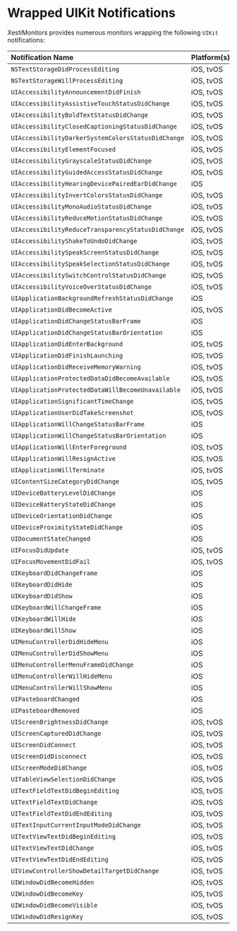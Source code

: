 # Wrapped UIKit Notifications

XestiMonitors provides numerous monitors wrapping the following `UIKit`
notifications:

Notification Name                                  | Platform(s) | Monitor
:------------------------------------------------- |:----------- |:-------
`NSTextStorageDidProcessEditing`                   | iOS, tvOS   | TextStoreMonitor (_see_ [#43](https://github.com/eBardX/XestiMonitors/issues/43))
`NSTextStorageWillProcessEditing`                  | iOS, tvOS   | TextStoreMonitor (_see_ [#43](https://github.com/eBardX/XestiMonitors/issues/43))
`UIAccessibilityAnnouncementDidFinish`             | iOS, tvOS   | [AccessibilityAnnouncementMonitor][accessibility_announcement_monitor]
`UIAccessibilityAssistiveTouchStatusDidChange`     | iOS, tvOS   | [AccessibilityStatusMonitor][accessibility_status_monitor]
`UIAccessibilityBoldTextStatusDidChange`           | iOS, tvOS   | [AccessibilityStatusMonitor][accessibility_status_monitor]
`UIAccessibilityClosedCaptioningStatusDidChange`   | iOS, tvOS   | [AccessibilityStatusMonitor][accessibility_status_monitor]
`UIAccessibilityDarkerSystemColorsStatusDidChange` | iOS, tvOS   | [AccessibilityStatusMonitor][accessibility_status_monitor]
`UIAccessibilityElementFocused`                    | iOS, tvOS   | [AccessibilityElementMonitor][accessibility_element_monitor]
`UIAccessibilityGrayscaleStatusDidChange`          | iOS, tvOS   | [AccessibilityStatusMonitor][accessibility_status_monitor]
`UIAccessibilityGuidedAccessStatusDidChange`       | iOS, tvOS   | [AccessibilityStatusMonitor][accessibility_status_monitor]
`UIAccessibilityHearingDevicePairedEarDidChange`   | iOS         | [AccessibilityStatusMonitor][accessibility_status_monitor]
`UIAccessibilityInvertColorsStatusDidChange`       | iOS, tvOS   | [AccessibilityStatusMonitor][accessibility_status_monitor]
`UIAccessibilityMonoAudioStatusDidChange`          | iOS, tvOS   | [AccessibilityStatusMonitor][accessibility_status_monitor]
`UIAccessibilityReduceMotionStatusDidChange`       | iOS, tvOS   | [AccessibilityStatusMonitor][accessibility_status_monitor]
`UIAccessibilityReduceTransparencyStatusDidChange` | iOS, tvOS   | [AccessibilityStatusMonitor][accessibility_status_monitor]
`UIAccessibilityShakeToUndoDidChange`              | iOS, tvOS   | [AccessibilityStatusMonitor][accessibility_status_monitor]
`UIAccessibilitySpeakScreenStatusDidChange`        | iOS, tvOS   | [AccessibilityStatusMonitor][accessibility_status_monitor]
`UIAccessibilitySpeakSelectionStatusDidChange`     | iOS, tvOS   | [AccessibilityStatusMonitor][accessibility_status_monitor]
`UIAccessibilitySwitchControlStatusDidChange`      | iOS, tvOS   | [AccessibilityStatusMonitor][accessibility_status_monitor]
`UIAccessibilityVoiceOverStatusDidChange`          | iOS, tvOS   | [AccessibilityStatusMonitor][accessibility_status_monitor]
`UIApplicationBackgroundRefreshStatusDidChange`    | iOS         | [BackgroundRefreshMonitor][background_refresh_monitor]
`UIApplicationDidBecomeActive`                     | iOS, tvOS   | [ApplicationStateMonitor][application_state_monitor]
`UIApplicationDidChangeStatusBarFrame`             | iOS         | [StatusBarMonitor][status_bar_monitor]
`UIApplicationDidChangeStatusBarOrientation`       | iOS         | [StatusBarMonitor][status_bar_monitor]
`UIApplicationDidEnterBackground`                  | iOS, tvOS   | [ApplicationStateMonitor][application_state_monitor]
`UIApplicationDidFinishLaunching`                  | iOS, tvOS   | [ApplicationStateMonitor][application_state_monitor]
`UIApplicationDidReceiveMemoryWarning`             | iOS, tvOS   | [MemoryMonitor][memory_monitor]
`UIApplicationProtectedDataDidBecomeAvailable`     | iOS, tvOS   | [ProtectedDataMonitor][protected_data_monitor]
`UIApplicationProtectedDataWillBecomeUnavailable`  | iOS, tvOS   | [ProtectedDataMonitor][protected_data_monitor]
`UIApplicationSignificantTimeChange`               | iOS, tvOS   | [TimeMonitor][time_monitor]
`UIApplicationUserDidTakeScreenshot`               | iOS, tvOS   | [ScreenshotMonitor][screenshot_monitor]
`UIApplicationWillChangeStatusBarFrame`            | iOS         | [StatusBarMonitor][status_bar_monitor]
`UIApplicationWillChangeStatusBarOrientation`      | iOS         | [StatusBarMonitor][status_bar_monitor]
`UIApplicationWillEnterForeground`                 | iOS, tvOS   | [ApplicationStateMonitor][application_state_monitor]
`UIApplicationWillResignActive`                    | iOS, tvOS   | [ApplicationStateMonitor][application_state_monitor]
`UIApplicationWillTerminate`                       | iOS, tvOS   | [ApplicationStateMonitor][application_state_monitor]
`UIContentSizeCategoryDidChange`                   | iOS, tvOS   | ContentSizeCategoryMonitor (_see_ [#13](https://github.com/eBardX/XestiMonitors/issues/13))
`UIDeviceBatteryLevelDidChange`                    | iOS         | [BatteryMonitor][battery_monitor]
`UIDeviceBatteryStateDidChange`                    | iOS         | [BatteryMonitor][battery_monitor]
`UIDeviceOrientationDidChange`                     | iOS         | [OrientationMonitor][orientation_monitor]
`UIDeviceProximityStateDidChange`                  | iOS         | [ProximityMonitor][proximity_monitor]
`UIDocumentStateChanged`                           | iOS         | [DocumentStateMonitor][document_state_monitor]
`UIFocusDidUpdate`                                 | iOS, tvOS   | [FocusMonitor][focus_monitor]
`UIFocusMovementDidFail`                           | iOS, tvOS   | [FocusMonitor][focus_monitor]
`UIKeyboardDidChangeFrame`                         | iOS         | [KeyboardMonitor][keyboard_monitor]
`UIKeyboardDidHide`                                | iOS         | [KeyboardMonitor][keyboard_monitor]
`UIKeyboardDidShow`                                | iOS         | [KeyboardMonitor][keyboard_monitor]
`UIKeyboardWillChangeFrame`                        | iOS         | [KeyboardMonitor][keyboard_monitor]
`UIKeyboardWillHide`                               | iOS         | [KeyboardMonitor][keyboard_monitor]
`UIKeyboardWillShow`                               | iOS         | [KeyboardMonitor][keyboard_monitor]
`UIMenuControllerDidHideMenu`                      | iOS         | [MenuControllerMonitor][menu_controller_monitor]
`UIMenuControllerDidShowMenu`                      | iOS         | [MenuControllerMonitor][menu_controller_monitor]
`UIMenuControllerMenuFrameDidChange`               | iOS         | [MenuControllerMonitor][menu_controller_monitor]
`UIMenuControllerWillHideMenu`                     | iOS         | [MenuControllerMonitor][menu_controller_monitor]
`UIMenuControllerWillShowMenu`                     | iOS         | [MenuControllerMonitor][menu_controller_monitor]
`UIPasteboardChanged`                              | iOS         | [PasteboardMonitor][pasteboard_monitor]
`UIPasteboardRemoved`                              | iOS         | [PasteboardMonitor][pasteboard_monitor]
`UIScreenBrightnessDidChange`                      | iOS, tvOS   | [ScreenBrightnessMonitor][screen_brightness_monitor]
`UIScreenCapturedDidChange`                        | iOS, tvOS   | [ScreenCapturedMonitor][screen_captured_monitor]
`UIScreenDidConnect`                               | iOS, tvOS   | [ScreenConnectionMonitor][screen_connection_monitor]
`UIScreenDidDisconnect`                            | iOS, tvOS   | [ScreenConnectionMonitor][screen_connection_monitor]
`UIScreenModeDidChange`                            | iOS, tvOS   | [ScreenModeMonitor][screen_mode_monitor]
`UITableViewSelectionDidChange`                    | iOS, tvOS   | TableViewSelectionMonitor (_see_ [#20](https://github.com/eBardX/XestiMonitors/issues/20))
`UITextFieldTextDidBeginEditing`                   | iOS, tvOS   | [TextFieldTextMonitor][text_field_text_monitor]
`UITextFieldTextDidChange`                         | iOS, tvOS   | [TextFieldTextMonitor][text_field_text_monitor]
`UITextFieldTextDidEndEditing`                     | iOS, tvOS   | [TextFieldTextMonitor][text_field_text_monitor]
`UITextInputCurrentInputModeDidChange`             | iOS, tvOS   | [TextInputModeMonitor][text_input_mode_monitor]
`UITextViewTextDidBeginEditing`                    | iOS, tvOS   | [TextViewTextMonitor][text_view_text_monitor]
`UITextViewTextDidChange`                          | iOS, tvOS   | [TextViewTextMonitor][text_view_text_monitor]
`UITextViewTextDidEndEditing`                      | iOS, tvOS   | [TextViewTextMonitor][text_view_text_monitor]
`UIViewControllerShowDetailTargetDidChange`        | iOS, tvOS   | [ViewControllerShowDetailTargetMonitor][view_controller_show_detail_target_monitor]
`UIWindowDidBecomeHidden`                          | iOS, tvOS   | [WindowMonitor][window_monitor]
`UIWindowDidBecomeKey`                             | iOS, tvOS   | [WindowMonitor][window_monitor]
`UIWindowDidBecomeVisible`                         | iOS, tvOS   | [WindowMonitor][window_monitor]
`UIWindowDidResignKey`                             | iOS, tvOS   | [WindowMonitor][window_monitor]


[accessibility_announcement_monitor]:           https://eBardX.github.io/XestiMonitors/Classes/AccessibilityAnnouncementMonitor.html
[accessibility_element_monitor]:                https://eBardX.github.io/XestiMonitors/Classes/AccessibilityElementMonitor.html
[accessibility_status_monitor]:                 https://eBardX.github.io/XestiMonitors/Classes/AccessibilityStatusMonitor.html
[application_state_monitor]:                    https://eBardX.github.io/XestiMonitors/Classes/ApplicationStateMonitor.html
[background_refresh_monitor]:                   https://eBardX.github.io/XestiMonitors/Classes/BackgroundRefreshMonitor.html
[battery_monitor]:                              https://eBardX.github.io/XestiMonitors/Classes/BatteryMonitor.html
[document_state_monitor]:                       https://eBardX.github.io/XestiMonitors/Classes/DocumentStateMonitor.html
[focus_monitor]:                                https://eBardX.github.io/XestiMonitors/Classes/FocusMonitor.html
[keyboard_monitor]:                             https://eBardX.github.io/XestiMonitors/Classes/KeyboardMonitor.html
[memory_monitor]:                               https://eBardX.github.io/XestiMonitors/Classes/MemoryMonitor.html
[menu_controller_monitor]:                      https://eBardX.github.io/XestiMonitors/Classes/MenuControllerMonitor.html
[orientation_monitor]:                          https://eBardX.github.io/XestiMonitors/Classes/OrientationMonitor.html
[pasteboard_monitor]:                           https://eBardX.github.io/XestiMonitors/Classes/PasteboardMonitor.html
[protected_data_monitor]:                       https://eBardX.github.io/XestiMonitors/Classes/ProtectedDataMonitor.html
[proximity_monitor]:                            https://eBardX.github.io/XestiMonitors/Classes/ProximityMonitor.html
[screen_brightness_monitor]:                    https://eBardX.github.io/XestiMonitors/Classes/ScreenBrightnessMonitor.html
[screen_captured_monitor]:                      https://eBardX.github.io/XestiMonitors/Classes/ScreenCapturedMonitor.html
[screen_connection_monitor]:                    https://eBardX.github.io/XestiMonitors/Classes/ScreenConnectionMonitor.html
[screen_mode_monitor]:                          https://eBardX.github.io/XestiMonitors/Classes/ScreenModeMonitor.html
[screenshot_monitor]:                           https://eBardX.github.io/XestiMonitors/Classes/ScreenshotMonitor.html
[status_bar_monitor]:                           https://eBardX.github.io/XestiMonitors/Classes/StatusBarMonitor.html
[text_field_text_monitor]:                      https://eBardX.github.io/XestiMonitors/Classes/TextFieldTextMonitor.html
[text_input_mode_monitor]:                      https://eBardX.github.io/XestiMonitors/Classes/TextInputModeMonitor.html
[text_view_text_monitor]:                       https://eBardX.github.io/XestiMonitors/Classes/TextViewTextMonitor.html
[time_monitor]:                                 https://eBardX.github.io/XestiMonitors/Classes/TimeMonitor.html
[view_controller_show_detail_target_monitor]:   https://eBardX.github.io/XestiMonitors/Classes/ViewControllerShowDetailTargetMonitor.html
[window_monitor]:                               https://eBardX.github.io/XestiMonitors/Classes/WindowMonitor.html
